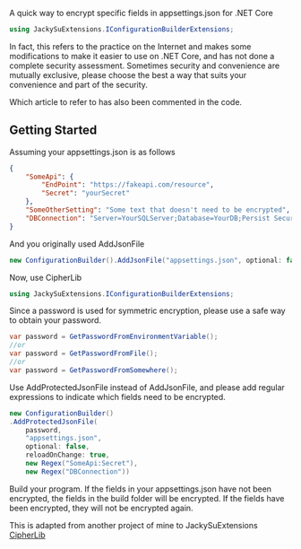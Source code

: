 A quick way to encrypt specific fields in appsettings.json for .NET Core
```csharp
using JackySuExtensions.IConfigurationBuilderExtensions;
```
In fact, this refers to the practice on the Internet and makes some modifications to make it easier to use on .NET Core, and has not done a complete security assessment. Sometimes security and convenience are mutually exclusive, please choose the best a way that suits your convenience and part of the security.

Which article to refer to has also been commented in the code.

 ## Getting Started

Assuming your appsettings.json is as follows
```json
{
    "SomeApi": {
        "EndPoint": "https://fakeapi.com/resource",
        "Secret": "yourSecret"
    },
    "SomeOtherSetting": "Some text that doesn't need to be encrypted",
    "DBConnection": "Server=YourSQLServer;Database=YourDB;Persist Security Info=True;User ID=YourUser;Password=YourPassword;"
}
```
And you originally used AddJsonFile
```C#
new ConfigurationBuilder().AddJsonFile("appsettings.json", optional: false, reloadOnChange: true);
```
Now, use CipherLib
```C#
using JackySuExtensions.IConfigurationBuilderExtensions;
```
Since a password is used for symmetric encryption, please use a safe way to obtain your password.
```C#
var password = GetPasswordFromEnvironmentVariable();
//or
var password = GetPasswordFromFile();
//or
var password = GetPasswordFromSomewhere();
```
Use AddProtectedJsonFile instead of AddJsonFile, and please add regular expressions to indicate which fields need to be encrypted.
```C#
new ConfigurationBuilder()
.AddProtectedJsonFile(
    password,
    "appsettings.json", 
    optional: false,
    reloadOnChange: true, 
    new Regex("SomeApi:Secret"), 
    new Regex("DBConnection"))
```
Build your program. If the fields in your appsettings.json have not been encrypted, the fields in the build folder will be encrypted. If the fields have been encrypted, they will not be encrypted again.

This is adapted from another project of mine to JackySuExtensions [CipherLib](https://github.com/TWKuanLun/CipherLib)